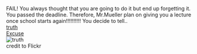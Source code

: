FAIL! You always thought that you are going to do it but end up forgetting it. You passed the deadline. Therefore, Mr.Mueller plan on giving you a lecture once school starts again!!!!!!!!!! You decide to tell..  
[truth](truth/truth.md)  
[Excuse](excuse/excuse.md)   
![truth](../../../picture/procrastinate.jpg)    
credit to Flickr